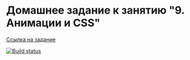 # Домашнее задание к занятию "9. Анимации и CSS"

[Ссылка на задание](https://github.com/netology-code/ahj-homeworks/tree/video/anim)

[![Build status](https://ci.appveyor.com/api/projects/status/6r0qotdbnfqejv96?svg=true)](https://ci.appveyor.com/project/anna-popova/ahj-homeworks-anim)
